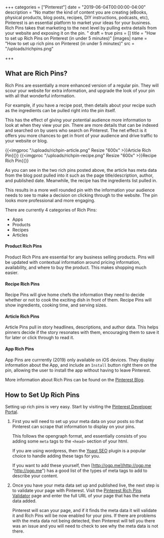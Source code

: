+++
categories = ["Pinterest"]
date = "2019-06-04T00:00:00-04:00"
description = "No matter the kind of content you are creating (eBooks, physical products, blog posts, recipes, DIY instructions, podcasts, etc), Pinterest is an essential platform to market your ideas for your business.  Rich Pins takes that marketing to the next level by pulling extra details from your website and exposing it on the pin. "
draft = true
pins = []
title = "How to set up Rich Pins on Pinterest (in under 5 minutes)"
[images]
name = "How to set up rich pins on Pinterest (in under 5 minutes)"
src = "/uploads/richpins.png"

+++
## What are Rich Pins?

Rich Pins are essentially a more enhanced version of a regular pin.  They will scour your website for extra information, and upgrade the look of your pin with all that wonderful information.

For example, if you have a recipe post, then details about your recipe such as the ingredients can be pulled right into the pin itself.

This has the effect of giving your potential audience more information to look at when they view your pin.  There are more details that can be indexed and searched on by users who search on Pinterest.  The net effect is it offers you more chances to get in front of your audience and drive traffic to your website or blog.

{{<imgproc "/uploads/richpin-article.png" Resize "600x" >}}Article Rich Pin{{</imgproc>}} {{<imgproc "/uploads/richpin-recipe.png" Resize "600x" >}}Recipe Rich Pin{{</imgproc>}} 

As you can see in the two rich pins posted above, the article has meta data from the blog post pulled into it such as the page title/description, author, and published date.  Meanwhile, the recipe has the ingredients list pulled in.

This results in a more well rounded pin with the information your audience needs to see to make a decision on clicking through to the website.  The pin looks more professional and more engaging.

There are currently 4 categories of Rich Pins:

* Apps
* Products
* Recipes
* Articles

#### Product Rich Pins

Product Rich Pins are essential for any business selling products.  Pins will be updated with contextual information around pricing information, availability, and where to buy the product.  This makes shopping much easier.

#### Recipe Rich Pins

Recipe Pins will give home chefs the information they need to decide whether or not to cook the exciting dish in front of them.  Recipe Pins will show ingredients, cooking time, and serving sizes.

#### Article Rich Pins

Article Pins pull in story headlines, descriptions, and author data. This helps pinners decide if the story resonates with them, encouraging them to save it for later or click through to read it.

#### App Rich Pins

App Pins are currrently (2019) only available on iOS devices.  They display information about the App, and include an `Install` button right there on the pin, allowing the user to install the app without having to leave Pinterest.

More information about Rich Pins can be found on the [Pinterest Blog](https://business.pinterest.com/en/rich-pins "Pinterest Rich Pins").

## How to Set Up Rich Pins

Setting up rich pins is very easy.  Start by visiting the [Pinterest Developer Portal](https://developers.pinterest.com/docs/rich-pins/overview/? "Pinterest Rich Pins - Developer Portal").

1. First you will need to set up your meta data on your posts so that Pinterest can scrape that information to display on your pins.  
     
   This follows the opengraph format, and essentially consists of you adding some `meta` tags to the `<head>` section of your html.  
     
   If you are using wordpress, then the [Yoast SEO](https://wordpress.org/plugins/wordpress-seo/ "Yoast SEO for Opengraph Tags") plugin is a popular choice to handle adding these tags for you.  
     
   If you want to add these yourself, then [http://ogp.me](http://ogp.me "http://ogp.me") has a good list of the types of meta tags to add to describe your content.
2. Once you have your meta data set up and published live, the next step is to validate your page with Pinterest.  Visit the [Pinterest Rich Pins Validator](https://developers.pinterest.com/tools/url-debugger/ "Pinterest Rich Pin Validator") page and enter the full URL of your page that has the meta data added.  
     
   Pinterest will scan your page, and if it finds the meta data it will validate it and Rich Pins will be now enabled for your pins.  If there are problems with the meta data not being detected, then Pinterest will tell you there was an issue and you will need to check to see why the meta data is not there.